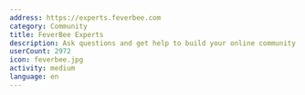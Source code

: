```yaml
---
address: https://experts.feverbee.com
category: Community
title: FeverBee Experts
description: Ask questions and get help to build your online community
userCount: 2972
icon: feverbee.jpg
activity: medium
language: en
---
```

